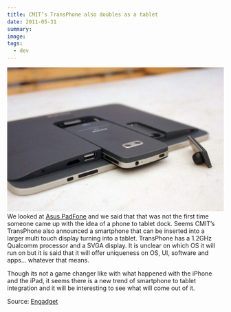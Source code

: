 ```yaml
---
title: CMIT’s TransPhone also doubles as a tablet
date: 2011-05-31
summary: 
image: 
tags:
  - dev
---
```

![](../../img/Pasted%20image%2020241210151739.jpg)
We looked at [Asus PadFone](http://gieglas.com/47-asus-padfone-the-smartphone-that-docks-into-a-tablet/ "ASUS PadFone, the smartphone that docks into a tablet") and we said that that was not the first time someone came up with the idea of a phone to tablet dock. Seems CMIT’s TransPhone also announced a smartphone that can be inserted into a larger multi touch display turning into a tablet. TransPhone has a 1.2GHz Qualcomm processor and a SVGA display. It is unclear on which OS it will run on but it is said that it will offer uniqueness on OS, UI, software and apps… whatever that means.

Though its not a game changer like with what happened with the iPhone and the iPad, it seems there is a new trend of smartphone to tablet integration and it will be interesting to see what will come out of it.

Source: [Engadget](http://www.engadget.com/2011/05/30/transphone-pairs-tablet-and-handset-emerged-before-asus-padfone/)